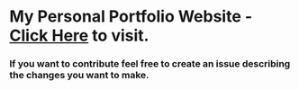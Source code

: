 # My Personal Portfolio Website - [Click Here](https://uttam-singhh.github.io/Portfolio/) to visit.
### If you want to contribute feel free to create an issue describing the changes you want to make.
